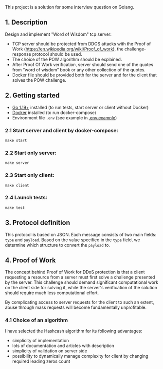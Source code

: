 This project is a solution for some interview question on Golang.
## 1. Description
Design and implement "Word of Wisdom" tcp server:

* TCP server should be protected from DDOS attacks with the Proof of Work (https://en.wikipedia.org/wiki/Proof_of_work), the challenge-response protocol should be used.
* The choice of the POW algorithm should be explained.
* After Proof Of Work verification, server should send one of the quotes from “word of wisdom” book or any other collection of the quotes.
* Docker file should be provided both for the server and for the client that solves the POW challenge.

## 2. Getting started

* [Go 1.19+](https://go.dev/dl/) installed (to run tests, start server or client without Docker)
* [Docker](https://docs.docker.com/engine/install/) installed (to run docker-compose)
* Environment file `.env` (see example in [.env.example](.env.example))

### 2.1 Start server and client by docker-compose:
```
make start
```

### 2.2 Start only server:
```
make server
```

### 2.3 Start only client:
```
make client
```

### 2.4 Launch tests:
```
make test
```

## 3. Protocol definition
This protocol is based on JSON. Each message consists of two main fields: `type` and `payload`. Based on the value specified in the `type` field, we determine which structure to convert the `payload` to.

## 4. Proof of Work
The concept behind Proof of Work for DDoS protection is that a client requesting a resource from a server must first solve a challenge presented by the server. This challenge should demand significant computational work on the client side for solving it, while the server's verification of the solution should require much less computational effort.

By complicating access to server requests for the client to such an extent, abuse through mass requests will become fundamentally unprofitable.

### 4.1 Choice of an algorithm 
I have selected the Hashcash algorithm for its following advantages:
+ simplicity of implementation
+ lots of documentation and articles with description
+ simplicity of validation on server side
+ possibility to dynamically manage complexity for client by changing required leading zeros count

